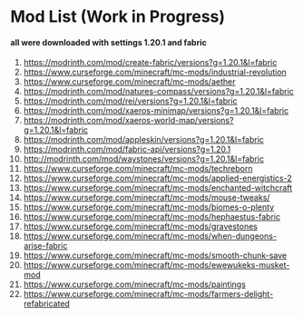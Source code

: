 # Mod List (Work in Progress)

#### all were downloaded with settings 1.20.1 and fabric

1) https://modrinth.com/mod/create-fabric/versions?g=1.20.1&l=fabric
2) https://www.curseforge.com/minecraft/mc-mods/industrial-revolution
3) https://www.curseforge.com/minecraft/mc-mods/aether
4) https://modrinth.com/mod/natures-compass/versions?g=1.20.1&l=fabric
5) https://modrinth.com/mod/rei/versions?g=1.20.1&l=fabric
6) https://modrinth.com/mod/xaeros-minimap/versions?g=1.20.1&l=fabric
7) https://modrinth.com/mod/xaeros-world-map/versions?g=1.20.1&l=fabric
8) https://modrinth.com/mod/appleskin/versions?g=1.20.1&l=fabric
9) https://modrinth.com/mod/fabric-api/versions?g=1.20.1
10) http://modrinth.com/mod/waystones/versions?g=1.20.1&l=fabric
11) https://www.curseforge.com/minecraft/mc-mods/techreborn
12) https://www.curseforge.com/minecraft/mc-mods/applied-energistics-2
13) https://www.curseforge.com/minecraft/mc-mods/enchanted-witchcraft
14) https://www.curseforge.com/minecraft/mc-mods/mouse-tweaks/
15) https://www.curseforge.com/minecraft/mc-mods/biomes-o-plenty
16) https://www.curseforge.com/minecraft/mc-mods/hephaestus-fabric
17) https://www.curseforge.com/minecraft/mc-mods/gravestones
18) https://www.curseforge.com/minecraft/mc-mods/when-dungeons-arise-fabric
19) https://www.curseforge.com/minecraft/mc-mods/smooth-chunk-save
20) https://www.curseforge.com/minecraft/mc-mods/ewewukeks-musket-mod
21) https://www.curseforge.com/minecraft/mc-mods/paintings
22) https://www.curseforge.com/minecraft/mc-mods/farmers-delight-refabricated
